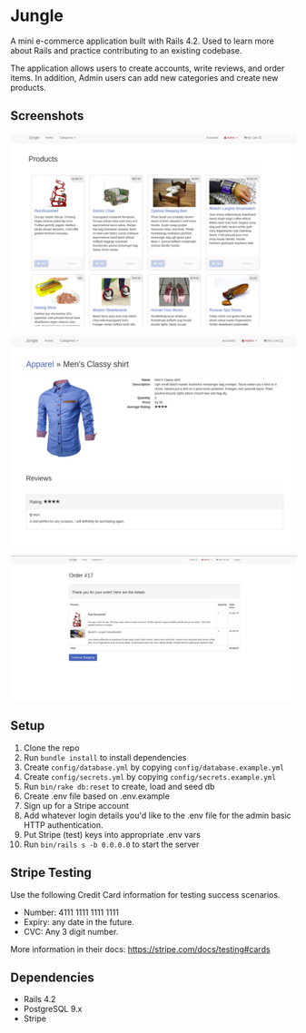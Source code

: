 # Jungle

A mini e-commerce application built with Rails 4.2. Used to learn more about Rails and practice contributing to an existing codebase.

The application allows users to create accounts, write reviews, and order items. In addition, Admin users can add new categories and create new products. 

## Screenshots

![](docs/home_page.png)

![](docs/product_page.png)

![](docs/order_details.png)

## Setup

1. Clone the repo
2. Run `bundle install` to install dependencies
3. Create `config/database.yml` by copying `config/database.example.yml`
4. Create `config/secrets.yml` by copying `config/secrets.example.yml`
5. Run `bin/rake db:reset` to create, load and seed db
6. Create .env file based on .env.example
7. Sign up for a Stripe account
8. Add whatever login details you'd like to the .env file for the admin basic HTTP authentication.
9. Put Stripe (test) keys into appropriate .env vars
10. Run `bin/rails s -b 0.0.0.0` to start the server

## Stripe Testing

Use the following Credit Card information for testing success scenarios.

* Number: 4111 1111 1111 1111
* Expiry: any date in the future.
* CVC: Any 3 digit number.

More information in their docs: <https://stripe.com/docs/testing#cards>

## Dependencies

* Rails 4.2
* PostgreSQL 9.x
* Stripe
